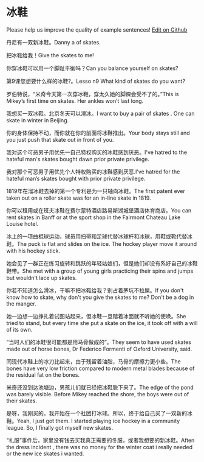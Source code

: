 # 冰鞋

Please help us improve the quality of example sentences! [Edit on Github](https://github.com/jiyushe/jiyu-example-sentence-source/blob/main/chinese/bingxie.md)

<p><span class="chinese">丹尼有一双新冰鞋。</span><span class="english">Danny a of skates.</span></p>

<p><span class="chinese">把冰鞋给我！</span><span class="english">Give the skates to me!</span></p>

<p><span class="chinese">你穿冰鞋可以用一个脚趾平衡吗？</span><span class="english">Can you balance yourself on skates?</span></p>

<p><span class="chinese">第9课您想要什么样的冰鞋?。</span><span class="english">Lesso n9 What kind of skates do you want?</span></p>

<p><span class="chinese">罗伯特说，“米奇今天第一次穿冰鞋，穿太久她的脚踝会受不了的。”</span><span class="english">This is Mikey’s first time on skates. Her ankles won’t last long.</span></p>

<p><span class="chinese">我想买一双冰鞋。北京冬天可以滑冰。</span><span class="english">I want to buy a pair of skates . One can skate in winter in Beijing.</span></p>

<p><span class="chinese">你的身体保持不动，而你就在你的前面将冰鞋推出。</span><span class="english">Your body stays still and you just push that skate out in front of you.</span></p>

<p><span class="chinese">我对这个可恶男子用优先一自己特权购买的冰鞋感到厌恶。</span><span class="english">I've hatred to the hateful man's skates bought dawn prior private privilege.</span></p>

<p><span class="chinese">我对那个可恶男子用优先个人特权购买的冰鞋感到厌恶.</span><span class="english">I’ve hatred for the hateful man’s skates bought with prior private privilege.</span></p>

<p><span class="chinese">1819年在溜冰鞋去掉的第一个专利是为一只轴向冰鞋。</span><span class="english">The first patent ever taken out on a roller skate was for an in-line skate in 1819.</span></p>

<p><span class="chinese">你可以租用或在班夫冰鞋在费尔蒙特酒店路易斯湖城堡酒店体育商店。</span><span class="english">You can rent skates in Banff or at the sport shop in the Fairmont Chateau Lake Louise hotel.</span></p>

<p><span class="chinese">冰上的一项曲棍球运动，球员用扫帚和足球代替冰球杆和冰球，用鞋或靴代替冰鞋。</span><span class="english">The puck is flat and slides on the ice. The hockey player move it around with his hockey stick.</span></p>

<p><span class="chinese">她会见了一群正在练习旋转和跳跃的年轻姑娘们，但是她们却没有系好自己的冰鞋鞋带。</span><span class="english">She met with a group of young girls practicing their spins and jumps but wouldn't lace up skates.</span></p>

<p><span class="chinese">你若不知道怎么滑冰，干嘛不把冰鞋给我？别占着茅坑不拉屎。</span><span class="english">If you don't know how to skate, why don't you give the skates to me? Don't be a dog in the manger.</span></p>

<p><span class="chinese">她一边想一边挣扎着试图站起来，但冰鞋一旦踏着冰面就不听她的使唤。</span><span class="english">She tried to stand, but every time she put a skate on the ice, it took off with a will of its own.</span></p>

<p><span class="chinese">“当时人们的冰鞋很可能都是用马骨做成的”。</span><span class="english">They seem to have used skates made out of horse bones, Dr Federico Formenti of Oxford University, said.</span></p>

<p><span class="chinese">同现代冰鞋上的冰刀比起来，由于残留着油脂，马骨的摩擦力更小些。</span><span class="english">The bones have very low friction compared to modern metal blades because of the residual fat on the bones.</span></p>

<p><span class="chinese">米奇还没到达池塘边，男孩儿们就已经把冰鞋脱下来了。</span><span class="english">The edge of the pond was barely visible. Before Mikey reached the shore, the boys were out of their skates.</span></p>

<p><span class="chinese">是呀，我刚买的。我开始在一个社团打冰球。所以，终于给自己买了一双新的冰鞋。</span><span class="english">Yeah, I just got them. I started playing ice hockey in a community league. So, I finally got myself new skates.</span></p>

<p><span class="chinese">“礼服”事件后，家里没有钱去买我真正需要的冬服，或者我想要的新冰鞋。</span><span class="english">Aften the dress incident , there was no money for the winter coat i really needed or the new ice skates i wanted.</span></p>

